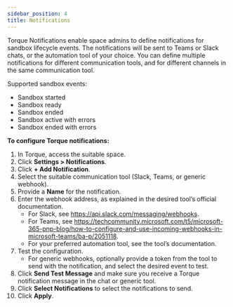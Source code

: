 ```yaml
---
sidebar_position: 4
title: Notifications
---
```


Torque Notifications enable space admins to define notifications for sandbox lifecycle events. The notifications will be sent to Teams or Slack chats, or the automation tool of your choice. You can define multiple notifications for different communication tools, and for different channels in the same communication tool. 

Supported sandbox events:

* Sandbox started
* Sandbox ready
* Sandbox ended
* Sandbox active with errors
* Sandbox ended with errors

__To configure Torque notifications:__
1. In Torque, access the suitable space.
2. Click __Settings > Notifications__.
3. Click __+ Add Notification__.
4. Select the suitable communication tool (Slack, Teams, or generic webhook).
5. Provide a __Name__ for the notification.
6. Enter the webhook address, as explained in the desired tool’s official documentation.
   * For Slack, see https://api.slack.com/messaging/webhooks.
   * For Teams, see https://techcommunity.microsoft.com/t5/microsoft-365-pnp-blog/how-to-configure-and-use-incoming-webhooks-in-microsoft-teams/ba-p/2051118.
   * For your preferred automation tool, see the tool’s documentation.
7. Test the configuration. 
   * For generic webhooks, optionally provide a token from the tool to send with the notification, and select the desired event to test.
8. Click __Send Test Message__ and make sure you receive a Torque notification message in the chat or generic tool.
9. Click __Select Notifications__ to select the notifications to send.
10. Click __Apply__.
